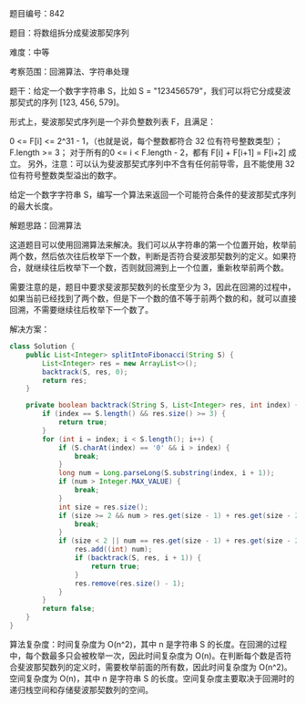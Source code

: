 题目编号：842

题目：将数组拆分成斐波那契序列

难度：中等

考察范围：回溯算法、字符串处理

题干：给定一个数字字符串 S，比如 S = "123456579"，我们可以将它分成斐波那契式的序列 [123, 456, 579]。

形式上，斐波那契式序列是一个非负整数列表 F，且满足：

0 <= F[i] <= 2^31 - 1，（也就是说，每个整数都符合 32 位有符号整数类型）；
F.length >= 3；
对于所有的0 <= i < F.length - 2，都有 F[i] + F[i+1] = F[i+2] 成立。
另外，注意：可以认为斐波那契式序列中不含有任何前导零，且不能使用 32 位有符号整数类型溢出的数字。

给定一个数字字符串 S，编写一个算法来返回一个可能符合条件的斐波那契式序列的最大长度。

解题思路：回溯算法

这道题目可以使用回溯算法来解决。我们可以从字符串的第一个位置开始，枚举前两个数，然后依次往后枚举下一个数，判断是否符合斐波那契数列的定义。如果符合，就继续往后枚举下一个数，否则就回溯到上一个位置，重新枚举前两个数。

需要注意的是，题目中要求斐波那契数列的长度至少为 3，因此在回溯的过程中，如果当前已经找到了两个数，但是下一个数的值不等于前两个数的和，就可以直接回溯，不需要继续往后枚举下一个数了。

解决方案：

```java
class Solution {
    public List<Integer> splitIntoFibonacci(String S) {
        List<Integer> res = new ArrayList<>();
        backtrack(S, res, 0);
        return res;
    }

    private boolean backtrack(String S, List<Integer> res, int index) {
        if (index == S.length() && res.size() >= 3) {
            return true;
        }
        for (int i = index; i < S.length(); i++) {
            if (S.charAt(index) == '0' && i > index) {
                break;
            }
            long num = Long.parseLong(S.substring(index, i + 1));
            if (num > Integer.MAX_VALUE) {
                break;
            }
            int size = res.size();
            if (size >= 2 && num > res.get(size - 1) + res.get(size - 2)) {
                break;
            }
            if (size < 2 || num == res.get(size - 1) + res.get(size - 2)) {
                res.add((int) num);
                if (backtrack(S, res, i + 1)) {
                    return true;
                }
                res.remove(res.size() - 1);
            }
        }
        return false;
    }
}
```

算法复杂度：时间复杂度为 O(n^2)，其中 n 是字符串 S 的长度。在回溯的过程中，每个数最多只会被枚举一次，因此时间复杂度为 O(n)。在判断每个数是否符合斐波那契数列的定义时，需要枚举前面的所有数，因此时间复杂度为 O(n^2)。空间复杂度为 O(n)，其中 n 是字符串 S 的长度。空间复杂度主要取决于回溯时的递归栈空间和存储斐波那契数列的空间。